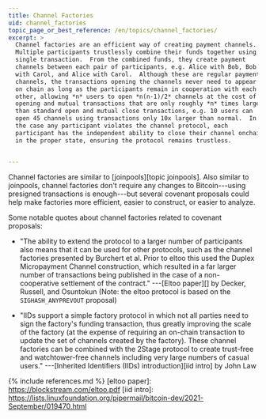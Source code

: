 ```yaml
---
title: Channel Factories
uid: channel_factories
topic_page_or_best_reference: /en/topics/channel_factories/
excerpt: >
  Channel factories are an efficient way of creating payment channels.
  Multiple participants trustlessly combine their funds together using a
  single transaction.  From the combined funds, they create payment
  channels between each pair of participants, e.g. Alice with Bob, Bob
  with Carol, and Alice with Carol.  Although these are regular payment
  channels, the transactions opening the channels never need to appear
  on chain as long as the participants remain in cooperation with each
  other, allowing *n* users to open *n(n-1)/2* channels at the cost of
  opening and mutual transactions that are only roughly *n* times larger
  than standard open and mutual close transactions, e.g. 10 users can
  open 45 channels using transactions only 10x larger than normal.  In
  the case any participant violates the channel protocol, each
  participant has the independent ability to close their channel onchain
  in the proper state, ensuring the protocol remains trustless.


---
```

Channel factories are similar to [joinpools][topic joinpools].  Also
similar to joinpools, channel factories don't require any changes to
Bitcoin---using presigned transactions is enough---but several covenant
proposals could help make factories more efficient, easier to construct,
or easier to analyze.

Some notable quotes about channel factories related to covenant
proposals:

- "The ability to extend the protocol to a larger number of participants
  also means that it can be used for other protocols, such as the
  channel factories presented by Burchert et al.  Prior to eltoo this
  used the Duplex Micropayment Channel construction, which resulted in a
  far larger number of transactions being published in the case of a
  non-cooperative settlement of the contract."  ---[Eltoo paper][] by
  Decker, Russell, and Osuntokun (Note: the eltoo protocol is based on
  the `SIGHASH_ANYPREVOUT` proposal)

- "IIDs support a simple factory protocol in which not all parties need
  to sign the factory's funding transaction, thus greatly improving the
  scale of the factory (at the expense of requiring an on-chain
  transaction to update the set of channels created by the factory).
  These channel factories can be combined with the 2Stage protocol to
  create trust-free and watchtower-free channels including very large
  numbers of casual users."  ---[Inherited Identifiers (IIDs)
  introduction][iid intro] by John Law

{% include references.md %}
[eltoo paper]: https://blockstream.com/eltoo.pdf
[iid intro]: https://lists.linuxfoundation.org/pipermail/bitcoin-dev/2021-September/019470.html
